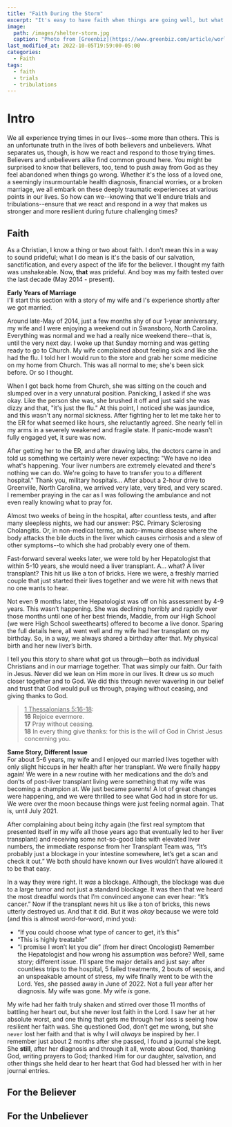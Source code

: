 ```yaml
---
title: "Faith During the Storm"
excerpt: "It's easy to have faith when things are going well, but what happens when things aren't so well?"
image: 
  path: /images/shelter-storm.jpg
  caption: "Photo from [Greenbiz](https://www.greenbiz.com/article/world-possibilities-weather-perfect-storm)"
last_modified_at: 2022-10-05T19:59:00-05:00
categories:
  - Faith
tags: 
  - faith
  - trials
  - tribulations
---
```


# Intro
We all experience trying times in our lives--some more than others. This is an unfortunate truth in the lives of both believers and unbelievers. What separates us, though, is how we react and respond to those trying times. Believers and unbelievers alike find common ground here. You might be surprised to know that believers, too, tend to push away from God as they feel abandoned when things go wrong. Whether it's the loss of a loved one, a seemingly insurmountable health diagnosis, financial worries, or a broken marriage, we all embark on these deeply traumatic experiences at various points in our lives. So how can we--knowing that we'll endure trials and tribulations--ensure that we react and respond in a way that makes us stronger and more resilient during future challenging times?

## Faith
As a Christian, I know a thing or two about faith. I don't mean this in a way to sound prideful; what I do mean is it's the basis of our salvation, sanctification, and every aspect of the life for the believer. I thought my faith was unshakeable. Now, **that** was prideful. And boy was my faith tested over the last decade (May 2014 - present). 

**Early Years of Marriage** <br>
I'll start this section with a story of my wife and I's experience shortly after we got married. 

Around late-May of 2014, just a few months shy of our 1-year anniversary, my wife and I were enjoying a weekend out in Swansboro, North Carolina. Everything was normal and we had a really nice weekend there--that is, until the very next day. I woke up that Sunday morning and was getting ready to go to Church. My wife complained about feeling sick and like she had the flu. I told her I would run to the store and grab her some medicine on my home from Church. This was all normal to me; she's been sick before. Or so I thought. 

When I got back home from Church, she was sitting on the couch and slumped over in a very unnatural position. Panicking, I asked if she was okay. Like the person she was, she brushed it off and just said she was dizzy and that, "it's just the flu." At this point, I noticed she was jaundice, and this wasn't any normal sickness. After fighting her to let me take her to the ER for what seemed like hours, she reluctantly agreed. She nearly fell in my arms in a severely weakened and fragile state. If panic-mode wasn't fully engaged yet, it sure was now.

After getting her to the ER, and after drawing labs, the doctors came in and told us something we certainly were never expecting: "We have no idea what's happening. Your liver numbers are extremely elevated and there's nothing we can do. We're going to have to transfer you to a different hospital." Thank you, military hospitals... After about a 2-hour drive to Greenville, North Carolina, we arrived very late, very tired, and very scared. I remember praying in the car as I was following the ambulance and not even really knowing what to pray for. 

Almost two weeks of being in the hospital, after countless tests, and after many sleepless nights, we had our answer: PSC. Primary Sclerosing Cholangitis. Or, in non-medical terms, an auto-immune disease where the body attacks the bile ducts in the liver which causes cirrhosis and a slew of other symptoms--to which she had probably every one of them. 

Fast-forward several weeks later, we were told by her Hepatologist that within 5-10 years, she would need a liver transplant. A... what? A liver transplant? This hit us like a ton of bricks. Here we were, a freshly married couple that just started their lives together and we were hit with news that no one wants to hear. 

Not even 9 months later, the Hepatologist was off on his assessment by 4-9 years. This wasn’t happening. She was declining horribly and rapidly over those months until one of her best friends, Maddie, from our High School (we were High School sweethearts) offered to become a live donor. Sparing the full details here, all went well and my wife had her transplant on my birthday. So, in a way, we always shared a birthday after that. My physical birth and her new liver’s birth.

I tell you this story to share what got us through—both as individual Christians and in our marriage together. That was simply our faith. Our faith in Jesus. Never did we lean on Him more in our lives. It drew us *so* much closer together and to God. We did this through never wavering in our belief and trust that God would pull us through, praying without ceasing, and giving thanks to God.

> <u>1 Thessalonians 5:16-18</u>:<br>
> **16** Rejoice evermore.<br>
> **17** Pray without ceasing.<br>
> **18** In every thing give thanks: for this is the will of God in Christ Jesus concerning you.

**Same Story, Different Issue** <br>
For about 5-6 years, my wife and I enjoyed our married lives together with only slight hiccups in her health after her transplant. We were finally happy again! We were in a new routine with her medications and the do’s and don’ts of post-liver transplant living were something that my wife was becoming a champion at. We just became parents! A lot of great changes were happening, and we were thrilled to see what God had in store for us. We were over the moon because things were just feeling normal again. That is, until July 2021. 

After complaining about being itchy again (the first real symptom that presented itself in my wife all those years ago that eventually led to her liver transplant) and receiving some not-so-good labs with elevated liver numbers, the immediate response from her Transplant Team was, “It’s probably just a blockage in your intestine somewhere, let’s get a scan and check it out.” We both should have known our lives wouldn’t have allowed it to be that easy. 

In a way they were right. It *was* a blockage. Although, the blockage was due to a large tumor and not just a standard blockage. It was then that we heard the most dreadful words that I’m convinced anyone can ever hear: “It’s cancer.” Now if the transplant news hit us like a ton of bricks, this news utterly destroyed us. And that it did. But it was *okay* because we were told (and this is almost word-for-word, mind you): 
* “If you could choose what type of cancer to get, it’s this”
* “This is highly treatable”
* “I promise I won’t let you die” (from her direct Oncologist)
Remember the Hepatologist and how wrong his assumption was before? Well, same story; different issue. I’ll spare the major details and just say: after countless trips to the hospital, 5 failed treatments, 2 bouts of sepsis, and an unspeakable amount of stress, my wife finally went to be with the Lord. Yes, she passed away in June of 2022. Not a full year after her diagnosis. My wife was gone. My wife *is* gone.

My wife had her faith truly shaken and stirred over those 11 months of battling her heart out, but she never lost faith in the Lord. I saw her at her absolute worst, and one thing that gets me through her loss is seeing how resilient her faith was. She questioned God, don’t get me wrong, but she `never` lost her faith and that is why I will *always* be inspired by her. I remember just about 2 months after she passed, I found a journal she kept. She **still**, after her diagnosis and through it all, wrote about God, thanking God, writing prayers to God; thanked Him for our daughter, salvation, and other things she held dear to her heart that God had blessed her with in her journal entries.

## For the Believer
<ADDING CONTENT>
  

## For the Unbeliever
<ADDING CONTENT>
